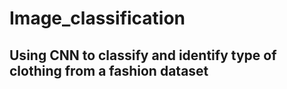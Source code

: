 # Image_classification

## Using CNN to classify and identify type of clothing from a fashion dataset
